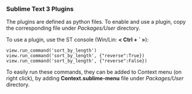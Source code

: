 ### Sublime Text 3 Plugins

The plugins are defined as python files. To enable and use a plugin, copy the corresponding file under *Packages/User* directory.

To use a plugin, use the ST console (Win/Lin: **< Ctrl + \` >**):

    view.run_command('sort_by_length')
    view.run_command('sort_by_length', {"reverse":True})
    view.run_command('sort_by_length', {"reverse":False})


To easily run these commands, they can be added to Context menu (on right click), by adding **Context.sublime-menu** file under *Packages/User* directory.
